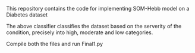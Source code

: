 This repository contains the code for implementing SOM-Hebb model on a Diabetes dataset

The above classifier classifies the dataset based on the serverity of the condition, precisely into high, moderate and low categories.

Compile both the files and run Final1.py
